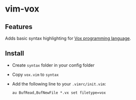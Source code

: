 # vim-vox
## Features
Adds basic syntax highlighting for [Vox programming language](https://github.com/MrSmith33/vox).

## Install
- Create `syntax` folder in your config folder
- Copy `vox.vim` to `syntax`
- Add the following line to your `.vimrc/init.vim`:

  ```
  au BufRead,BufNewFile *.vx set filetype=vox
  ```
